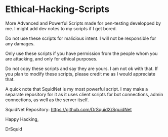 # Ethical-Hacking-Scripts
More Advanced and Powerful Scripts made for pen-testing developped by me.
I might add dev notes to my scripts if I get bored.

Do not use these scripts for malicious intent. I will not be responsible for any damages.

Only use these scripts if you have permission from the people whom you are attacking, and only for ethical purposes.

Do not copy these scripts and say they are yours. I am not ok with that. If you plan to modify these scripts, please credit me as I would appreciate that.

A quick note that SquidNet is my most powerful script. I may make a separate repository for it as it uses client scripts for bot connections, admin connections, as well as the server itself.

SquidNet Repository: https://github.com/DrSquidX/SquidNet

Happy Hacking,

DrSquid
